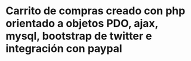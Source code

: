 Carrito de compras creado con php orientado a objetos PDO, ajax, mysql, bootstrap de twitter e integración con paypal
===============================================================================================================
